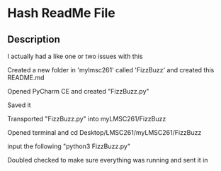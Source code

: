 # Hash ReadMe File

## Description
I actually had a like one or two issues with this

Created a new folder in 'mylmsc261' called 'FizzBuzz' and created this README.md

Opened PyCharm CE and created "FizzBuzz.py"

Saved it

Transported "FizzBuzz.py" into myLMSC261/FizzBuzz

Opened terminal and cd Desktop/LMSC261/myLMSC261/FizzBuzz

input the following "python3 FizzBuzz.py"

Doubled checked to make sure everything was running and sent it in

